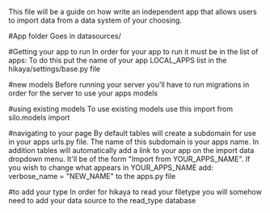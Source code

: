 This file will be a guide on how write an independent app that allows users
to import data from a data system of your choosing.

#App folder
Goes in datasources/

#Getting your app to run
In order for your app to run it must be in the list of apps:
To do this put the name of your app LOCAL_APPS list in the hikaya/settings/base.py file

#new models
Before running your server you'll have to run migrations in order for the server to use your apps
models

#using existing models
To use existing models use this import
from silo.models import <Model name here>

#navigating to your page
By default tables will create a subdomain for use in your apps urls.py file. The name of this
subdomain is your apps name.
In addition tables will automatically add a link to your app on the import data dropdown menu.
It'll be of the form "Import from YOUR_APPS_NAME". If you wish to change what appears in
YOUR_APPS_NAME add:
  verbose_name = "NEW_NAME"
to the apps.py file

#to add your type
In order for hikaya to read your filetype you will somehow need to add your data source to the
read_type database
